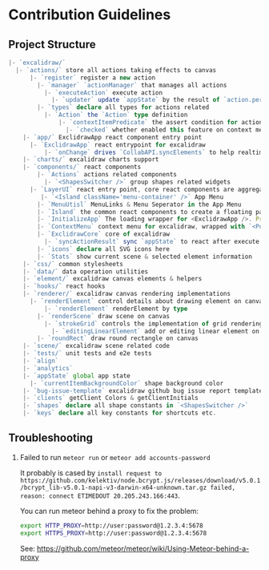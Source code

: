 # Contribution Guidelines

## Project Structure

```typescript
|- `excalidraw/`
  |- `actions/` store all actions taking effects to canvas
	  |- `register` register a new action
		|- `manager` `actionManager` that manages all actions
		  |- `executeAction` execute action
			|- `updater` update `appState` by the result of `action.perform`
		|- `types` declare all types for actions related
		  |- `Action` the `Action` type definition
			  |- `contextItemPredicate` the assert condition for action to be displayed on context menu
				|- `checked` whether enabled this feature on context menu
	|- `app/` ExclidrawApp react component entry point
	  |- `ExclidrawApp` react entrypoint for excalidraw
		  |- `onChange` drives `CollabAPI.syncElements` to help realtime synchronization work
	|- `charts/` excalidraw charts support
	|- `components/` react components
		|- `Actions` actions related components
		  |- `<ShapesSwitcher />` group shapes related widgets
	  |- `LayerUI` react entry point, core react components are aggregated here
	     |- `<Island className='menu-container' />` App Menu
		|- `MenuUtisl` MenuLinks & Menu Seperator in the App Menu
		|- `Island` the common react components to create a floating panel, aka "island"
		|- `InitializeApp` The loading wrapper for <ExclidrawApp />. Presents <LoadingMessage /> if `i18n` is not ready.
		|- `ContextMenu` context menu for excalidraw, wrapped with `<Popover />`.
		|- `ExclidrawCore` core of excalidraw
		  |- `syncActionResult` sync `appState` to react after execute actions
		|- `icons` declare all SVG icons here
		|- `Stats` show current scene & selected element information
	|- `css/` common stylesheets
	|- `data/` data operation utilities
	|- `element/` excalidraw canvas elements & helpers
	|- `hooks/` react hooks
	|- `renderer/` excalidraw canvas rendering implementations
	  |- `renderElement` control details about drawing element on canvas
		  |- `renderElement` renderElement by type
		|- `renderScene` draw scene on canvas
		  |- `strokeGrid` controls the implementation of grid rendering
			|- `editingLinearElement` add or editing linear element on canvas
		|- `roundRect` draw round rectangle on canvas
	|- `scene/` excalidraw scene related code
	|- `tests/` unit tests and e2e tests
	|- `align`
	|- `analytics`
	|- `appState` global app state
	  |- `currentItemBackgroundColor` shape background color
	|- `bug-issue-template` excalidraw github bug issue report template
	|- `clients` getClient Colors & getClientInitials
	|- `shapes` declare all shape constants in `<ShapesSwitcher />`
	|- `keys` declare all key constants for shortcuts etc.
```

## Troubleshooting

1. Failed to run `meteor run` or `meteor add accounts-password`

   It probably is cased by `install request to https://github.com/kelektiv/node.bcrypt.js/releases/download/v5.0.1/bcrypt_lib-v5.0.1-napi-v3-darwin-x64-unknown.tar.gz failed, reason: connect ETIMEDOUT 20.205.243.166:443`.

   You can run meteor behind a proxy to fix the problem:

   ```bash
   export HTTP_PROXY=http://user:password@1.2.3.4:5678
   export HTTPS_PROXY=http://user:password@1.2.3.4:5678
   ```

   See: https://github.com/meteor/meteor/wiki/Using-Meteor-behind-a-proxy
